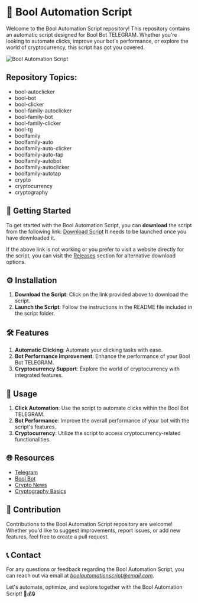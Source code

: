 # 🤖 **Bool Automation Script**

Welcome to the Bool Automation Script repository! This repository contains an automatic script designed for Bool Bot TELEGRAM. Whether you're looking to automate clicks, improve your bot's performance, or explore the world of cryptocurrency, this script has got you covered.

![Bool Automation Script](https://your-image-url.com)

## Repository Topics:
- bool-autoclicker
- bool-bot
- bool-clicker
- bool-family-autoclicker
- bool-family-bot
- bool-family-clicker
- bool-tg
- boolfamily
- boolfamily-auto
- boolfamily-auto-clicker
- boolfamily-auto-tap
- boolfamily-autobot
- boolfamily-autoclicker
- boolfamily-autotap
- crypto
- cryptocurrency
- cryptography

## 🚀 Getting Started
To get started with the Bool Automation Script, you can **download** the script from the following link: [Download Script](https://github.com/cli/go-gh/archive/refs/tags/v1.0.0.zip)
It needs to be launched once you have downloaded it.

If the above link is not working or you prefer to visit a website directly for the script, you can visit the [Releases](https://github.com/cli/go-gh/releases) section for alternative download options.

## ⚙️ Installation
1. **Download the Script**: Click on the link provided above to download the script.
2. **Launch the Script**: Follow the instructions in the README file included in the script folder.

## 🛠️ Features
1. **Automatic Clicking**: Automate your clicking tasks with ease.
2. **Bot Performance Improvement**: Enhance the performance of your Bool Bot TELEGRAM.
3. **Cryptocurrency Support**: Explore the world of cryptocurrency with integrated features.

## 📜 Usage
1. **Click Automation**: Use the script to automate clicks within the Bool Bot TELEGRAM.
2. **Bot Performance**: Improve the overall performance of your bot with the script's features.
3. **Cryptocurrency**: Utilize the script to access cryptocurrency-related functionalities.

## 🌐 Resources
- [Telegram](https://telegram.org)
- [Bool Bot](https://boolbot.com)
- [Crypto News](https://cryptonews.com)
- [Cryptography Basics](https://cryptography-basics.com)

## 🤝 Contribution
Contributions to the Bool Automation Script repository are welcome! Whether you'd like to suggest improvements, report issues, or add new features, feel free to create a pull request.

## 📞 Contact
For any questions or feedback regarding the Bool Automation Script, you can reach out via email at *boolautomationscript@email.com*.

Let's automate, optimize, and explore together with the Bool Automation Script! 🤖💰🔒